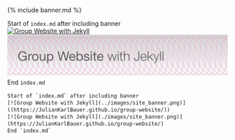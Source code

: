 {% include banner.md %}  

Start of `index.md` after including banner  
[![Group Website with Jekyll](../images/site_banner.png)]((https://JulianKarlBauer.github.io/group-website/))  
[![Group Website with Jekyll](./images/site_banner.png)](https://JulianKarlBauer.github.io/group-website/)  
End `index.md`

```
Start of `index.md` after including banner  
[![Group Website with Jekyll](../images/site_banner.png)]((https://JulianKarlBauer.github.io/group-website/))
[![Group Website with Jekyll](./images/site_banner.png)](https://JulianKarlBauer.github.io/group-website/)
End `index.md`
```
